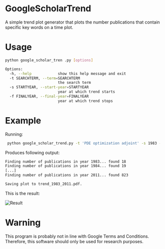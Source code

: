 # GoogleScholarTrend
A simple trend plot generator that plots the number publications that contain specific key words on a time plot. 

Usage
=====

```bash
python google_scholar_tren .py [options]

Options:
  -h, --help            show this help message and exit
  -t SEARCHTERM, --term=SEARCHTERM
                        the search term
  -s STARTYEAR, --start-year=STARTYEAR
                        year at which trend starts
  -f FINALYEAR, --final-year=FINALYEAR
                        year at which trend stops
```


Example
=======

Running:
```bash
 python google_scholar_trend.py -t 'PDE optimization adjoint' -s 1983 -f 2011
```
Produces following output:

```bash
Finding number of publications in year 1983... found 18
Finding number of publications in year 1984... found 19
[...]
Finding number of publications in year 2011... found 823

Saving plot to trend_1983_2011.pdf.
```

This is the result:

![Result](https://raw.github.com/funsim/GoogleScholarTrends/master/trend_1983_2011.jpg)



Warning
=======

This program is probably not in line with Google Terms and Conditions. Therefore, this software should only be used for 
research purposes.
